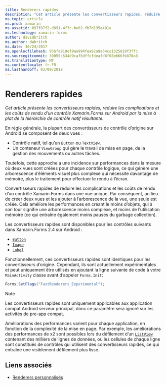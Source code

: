 ```yaml
---
title: Renderers rapides
description: "Cet article présente les convertisseurs rapides, réduire les complications et les coûts de rendu d’un contrôle Xamarin.Forms sur Android par la mise à plat de la hiérarchie de contrôle natif résultante."
ms.topic: article
ms.prod: xamarin
ms.assetid: 097f87f2-d891-4f3c-be02-fb7d195a481a
ms.technology: xamarin-forms
author: davidbritch
ms.author: dabritch
ms.date: 10/24/2017
ms.openlocfilehash: 956fa919ef9aa994fea92a9a64ca1325819f3ffc
ms.sourcegitcommit: 30055c534d9caf5dffcfdeafd6f08e666fb870a8
ms.translationtype: MT
ms.contentlocale: fr-FR
ms.lasthandoff: 03/09/2018
---
```

# <a name="fast-renderers"></a>Renderers rapides

_Cet article présente les convertisseurs rapides, réduire les complications et les coûts de rendu d’un contrôle Xamarin.Forms sur Android par la mise à plat de la hiérarchie de contrôle natif résultante._

En règle générale, la plupart des convertisseurs de contrôle d’origine sur Android se composent de deux vues :

- Contrôle natif, tel qu’un `Button` ou `TextView`.
- Un conteneur `ViewGroup` qui gère le travail de mise en page, de la gestion des mouvements ou autres tâches.

Toutefois, cette approche a une incidence sur performances dans la mesure où deux vues sont créées pour chaque contrôle logique, ce qui génère une arborescence d’éléments visuel plus complexe qui nécessite davantage de mémoire, plus le traitement pour effectuer le rendu à l’écran.

Convertisseurs rapides de réduire les complications et les coûts de rendu d’un contrôle Xamarin.Forms dans une vue unique. Par conséquent, au lieu de créer deux vues et les ajouter à l’arborescence de la vue, une seule est créée. Cela améliore les performances en créant le moins d’objets, qui à son tour signifie une arborescence moins complexe, et moins de l’utilisation mémoire (ce qui entraîne également moins pauses du garbage collection).

Les convertisseurs rapides sont disponibles pour les contrôles suivants dans Xamarin.Forms 2.4 sur Android :

- [`Button`](https://developer.xamarin.com/api/type/Xamarin.Forms.Button/)
- [`Image`](https://developer.xamarin.com/api/type/Xamarin.Forms.Image/)
- [`Label`](https://developer.xamarin.com/api/type/Xamarin.Forms.Label/)

Fonctionnellement, ces convertisseurs rapides sont identiques pour les convertisseurs d’origine. Cependant, ils sont actuellement expérimentales et peut uniquement être utilisés en ajoutant la ligne suivante de code à votre `MainActivity` classe avant d’appeler `Forms.Init`:

```csharp
Forms.SetFlags("FastRenderers_Experimental");
```

> [!NOTE]
> Les convertisseurs rapides sont uniquement applicables aux application compat Android serveur principal, donc ce paramètre sera ignoré sur les activités de pre-app compat.

Améliorations des performances varient pour chaque application, en fonction de la complexité de la mise en page. Par exemple, les améliorations des performances de x2 sont possibles lors du défilement d’un [ `ListView` ](https://developer.xamarin.com/api/type/Xamarin.Forms.ListView/) contenant des milliers de lignes de données, où les cellules de chaque ligne sont constitués de contrôles qui utilisent des convertisseurs rapides, ce qui entraîne une visiblement défilement plus lisse.


## <a name="related-links"></a>Liens associés

- [Renderers personnalisés](~/xamarin-forms/app-fundamentals/custom-renderer/index.md)

